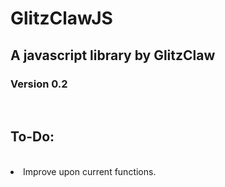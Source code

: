 # GlitzClawJS
<h2> A javascript library by GlitzClaw </h2>
<h3>Version 0.2</h3> 
</br>
<h2>To-Do:</h2>
</br>
 <li>Improve upon current functions.</i>
</br>
